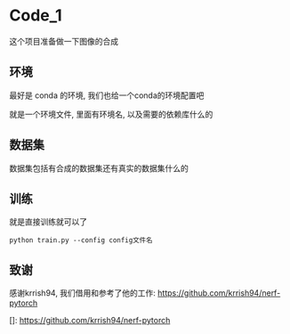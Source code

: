 # Code_1
这个项目准备做一下图像的合成

## 环境

最好是 conda 的环境, 我们也给一个conda的环境配置吧

就是一个环境文件, 里面有环境名, 以及需要的依赖库什么的




## 数据集
数据集包括有合成的数据集还有真实的数据集什么的


## 训练
就是直接训练就可以了

`python train.py --config config文件名`



## 致谢

感谢krrish94, 我们借用和参考了他的工作: https://github.com/krrish94/nerf-pytorch

[]: https://github.com/krrish94/nerf-pytorch